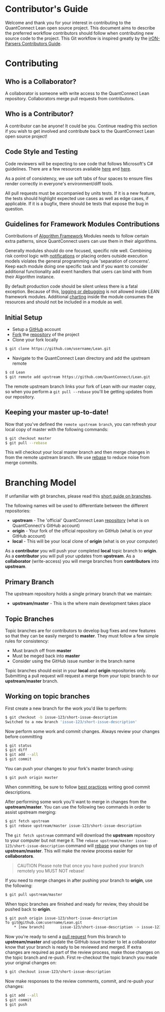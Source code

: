 # Contributor's Guide

Welcome and thank you for your interest in contributing to the QuantConnect Lean open source project.  This document aims to describe the preferred workflow contributors should follow when contributing new source code to the project. This Git workflow is inspired greatly by the [irON-Parsers Contributors Guide](https://github.com/structureddynamics/irON-Parsers/wiki/Collaboration%3A-git-development-workflow).

# Contributing

## Who is a Collaborator?

A collaborator is someone with write access to the QuantConnect Lean repository. Collaborators merge pull requests from contributors.

## Who is a Contributor?

A contributor can be anyone! It could be you. Continue reading this section if you wish to get involved and contribute back to the QuantConnect Lean open source project!

## Code Style and Testing

Code reviewers will be expecting to see code that follows Microsoft's C# guidelines. There are a few resources available [here](https://msdn.microsoft.com/en-us/library/czefa0ke(VS.71).aspx) and [here](https://msdn.microsoft.com/en-us/library/ff926074.aspx).

As a point of consistency, we use soft tabs of four spaces to ensure files render correctly in everyone's environment/diff tools.

All pull requests must be accompanied by units tests. If it is a new feature, the tests should highlight expected use cases as well as edge cases, if applicable. If it is a bugfix, there should be tests that expose the bug in question.

## Guidelines for Framework Modules Contributions

Contributions of [Algorithm Framework](https://www.quantconnect.com/docs/algorithm-framework/overview) Modules needs to follow certain extra patterns, since QuantConnect users can use them in their algorithms.

Generally modules should do one focused, specific role well. Combining risk control logic with [notifications](https://www.quantconnect.com/docs/live-trading/notifications) or placing orders outside execution models violates the general programming rule 'separation of concerns'. Keep each module doing one specific task and if you want to consider additional functionality add event handlers that users can bind with from their Algorithm instance.

By default production code should be silent unless there is a fatal exception. Because of this, [logging or debugging](https://www.quantconnect.com/docs/algorithm-reference/logging-and-debug) is not allowed inside LEAN framework modules. Additional [charting](https://www.quantconnect.com/docs/algorithm-reference/charting) inside the module consumes the resources and should not be included in a module as well.

## Initial Setup

* Setup a [GitHub](https://github.com/) account
* [Fork](https://help.github.com/articles/fork-a-repo/) the [repository](https://github.com/QuantConnect/Lean) of the project
* Clone your fork locally

```bash
$ git clone https://github.com/username/Lean.git
```

* Navigate to the QuantConnect Lean directory and add the upstream remote

```bash
$ cd Lean
$ git remote add upstream https://github.com/QuantConnect/Lean.git
```

The remote upstream branch links your fork of Lean with our master copy, so when you perform a `git pull --rebase` you'll be getting updates from our repository.

## Keeping your master up-to-date!
Now that you've defined the `remote upstream branch`, you can refresh your local copy of master with the following commands:

```bash
$ git checkout master
$ git pull --rebase
```

This will checkout your local master branch and then merge changes in from the remote upstream branch. We use [rebase](https://www.atlassian.com/git/tutorials/rewriting-history/git-rebase) to reduce noise from merge commits.

# Branching Model

If unfamiliar with git branches, please read this [short guide on branches](https://www.atlassian.com/git/tutorials/using-branches/).

The following names will be used to differentiate between the different repositories:

* **upstream** - The 'official' QuantConnect Lean [repository](https://github.com/QuantConnect/Lean.git) (what is on QuantConnect's GitHub account)
* **origin** - Your fork of the official repository on GitHub (what is on your GitHub account)
* **local** - This will be your local clone of **origin** (what is on your computer)

As a **contributor** you will push your completed **local** topic branch to **origin**. As a **contributor** you will pull your updates from **upstream**. As a **collaborator** (write-access) you will merge branches from **contributors** into **upstream**.

## Primary Branch

The upstream repository holds a single primary branch that we maintain:

* **upstream/master** - This is the where main development takes place

## Topic Branches

Topic branches are for contributors to develop bug fixes and new features so that they can be easily merged to **master**. They must follow a few simple rules for consistency:

* Must branch off from **master**
* Must be meged back into **master**
* Consider using the GitHub issue number in the branch name

Topic branches should exist in your **local** and **origin** repositories only. Submitting a pull request will request a merge from your topic branch to our **upstream/master** branch.

## Working on topic branches

First create a new branch for the work you'd like to perform:

```bash
$ git checkout -b issue-123/short-issue-description
Switched to a new branch 'issue-123/short-issue-description'
```

Now perform some work and commit changes. Always review your changes before committing

```bash
$ git status
$ git diff
$ git add --all
$ git commit
```

You can push your changes to your fork's master branch using:

```bash
$ git push origin master
```

When committing, be sure to follow [best practices](https://github.com/erlang/otp/wiki/Writing-good-commit-messages) writing good commit descriptions.

After performing some work you'll want to merge in changes from the **upstream/master**. You can use the following two commands in order to assist upstream merging:

```bash
$ git fetch upstream
$ git rebase upstream/master issue-123/short-issue-description
```

The `git fetch upstream` command will download the **upstream** repository to your computer but not merge it. The `rebase upstream/master issue-123/short-issue-description` command will [rebase](https://www.atlassian.com/git/tutorials/rewriting-history/git-commit--amend) your changes on top of **upstream/master**. This will make the review process easier for **collaborators**.

> CAUTION Please note that once you have pushed your branch remotely you MUST NOT rebase!

If you need to merge changes in after pushing your branch to **origin**, use the following:

```bash
$ git pull upstream/master
```

When topic branches are finished and ready for review, they should be pushed back to **origin**.

```bash
$ git push origin issue-123/short-issue-description
To git@github.com:username/Lean.git
    * [new branch]       issue-123/short-issue-description -> issue-123/short-issue-description
```

Now you're ready to send a [pull request](https://help.github.com/articles/using-pull-requests/) from this branch to **upstream/master** and update the GitHub issue tracker to let a collaborator know that your branch is ready to be reviewed and merged.  If extra changes are required as part of the review process, make those changes on the topic branch and re-push. First re-checkout the topic branch you made your original changes on:

```bash
$ git checkout issue-123/short-issue-description
```

Now make responses to the review comments, commit, and re-push your changes:

```bash
$ git add --all
$ git commit
$ git push
```
